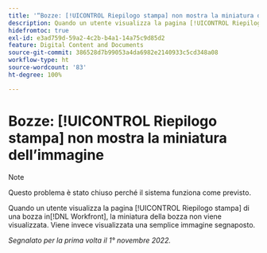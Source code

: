 ```yaml
---
title: '“Bozze: [!UICONTROL Riepilogo stampa] non mostra la miniatura dell’immagine”'
description: Quando un utente visualizza la pagina [!UICONTROL Riepilogo stampa] di una bozza in [!DNL Workfront], la miniatura della bozza non viene visualizzata. Viene invece visualizzata una semplice immagine segnaposto.
hidefromtoc: true
exl-id: e3ad759d-59a2-4c2b-b4a1-14a75c9d85d2
feature: Digital Content and Documents
source-git-commit: 386528d7b99053a4da6982e2140933c5cd348a08
workflow-type: ht
source-wordcount: '83'
ht-degree: 100%

---
```


# Bozze: [!UICONTROL Riepilogo stampa] non mostra la miniatura dell’immagine

<!--This is on both the WF and WFP TOCs-->

>[!NOTE]
>
>Questo problema è stato chiuso perché il sistema funziona come previsto.

Quando un utente visualizza la pagina [!UICONTROL Riepilogo stampa] di una bozza in[!DNL Workfront], la miniatura della bozza non viene visualizzata. Viene invece visualizzata una semplice immagine segnaposto.

_Segnalato per la prima volta il 1° novembre 2022._

